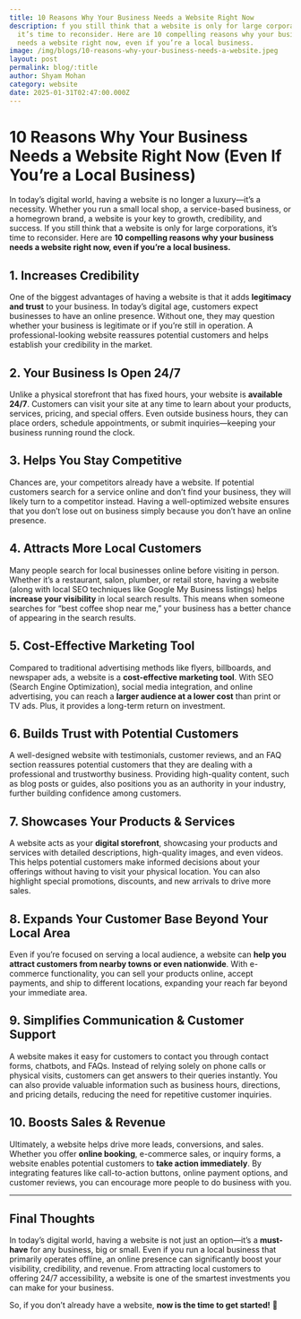 ```yaml
---
title: 10 Reasons Why Your Business Needs a Website Right Now
description: f you still think that a website is only for large corporations,
  it’s time to reconsider. Here are 10 compelling reasons why your business
  needs a website right now, even if you’re a local business.
image: /img/blogs/10-reasons-why-your-business-needs-a-website.jpeg
layout: post
permalink: blog/:title
author: Shyam Mohan
category: website
date: 2025-01-31T02:47:00.000Z
---
```

# 10 Reasons Why Your Business Needs a Website Right Now (Even If You’re a Local Business)

In today’s digital world, having a website is no longer a luxury—it’s a necessity. Whether you run a small local shop, a service-based business, or a homegrown brand, a website is your key to growth, credibility, and success. If you still think that a website is only for large corporations, it’s time to reconsider. Here are **10 compelling reasons why your business needs a website right now, even if you’re a local business.**

## 1. **Increases Credibility**

One of the biggest advantages of having a website is that it adds **legitimacy and trust** to your business. In today’s digital age, customers expect businesses to have an online presence. Without one, they may question whether your business is legitimate or if you’re still in operation. A professional-looking website reassures potential customers and helps establish your credibility in the market.

## 2. **Your Business Is Open 24/7**

Unlike a physical storefront that has fixed hours, your website is **available 24/7**. Customers can visit your site at any time to learn about your products, services, pricing, and special offers. Even outside business hours, they can place orders, schedule appointments, or submit inquiries—keeping your business running round the clock.

## 3. **Helps You Stay Competitive**

Chances are, your competitors already have a website. If potential customers search for a service online and don’t find your business, they will likely turn to a competitor instead. Having a well-optimized website ensures that you don’t lose out on business simply because you don’t have an online presence.

## 4. **Attracts More Local Customers**

Many people search for local businesses online before visiting in person. Whether it’s a restaurant, salon, plumber, or retail store, having a website (along with local SEO techniques like Google My Business listings) helps **increase your visibility** in local search results. This means when someone searches for “best coffee shop near me,” your business has a better chance of appearing in the search results.

## 5. **Cost-Effective Marketing Tool**

Compared to traditional advertising methods like flyers, billboards, and newspaper ads, a website is a **cost-effective marketing tool**. With SEO (Search Engine Optimization), social media integration, and online advertising, you can reach a **larger audience at a lower cost** than print or TV ads. Plus, it provides a long-term return on investment.

## 6. **Builds Trust with Potential Customers**

A well-designed website with testimonials, customer reviews, and an FAQ section reassures potential customers that they are dealing with a professional and trustworthy business. Providing high-quality content, such as blog posts or guides, also positions you as an authority in your industry, further building confidence among customers.

## 7. **Showcases Your Products & Services**

A website acts as your **digital storefront**, showcasing your products and services with detailed descriptions, high-quality images, and even videos. This helps potential customers make informed decisions about your offerings without having to visit your physical location. You can also highlight special promotions, discounts, and new arrivals to drive more sales.

## 8. **Expands Your Customer Base Beyond Your Local Area**

Even if you’re focused on serving a local audience, a website can **help you attract customers from nearby towns or even nationwide**. With e-commerce functionality, you can sell your products online, accept payments, and ship to different locations, expanding your reach far beyond your immediate area.

## 9. **Simplifies Communication & Customer Support**

A website makes it easy for customers to contact you through contact forms, chatbots, and FAQs. Instead of relying solely on phone calls or physical visits, customers can get answers to their queries instantly. You can also provide valuable information such as business hours, directions, and pricing details, reducing the need for repetitive customer inquiries.

## 10. **Boosts Sales & Revenue**

Ultimately, a website helps drive more leads, conversions, and sales. Whether you offer **online booking**, e-commerce sales, or inquiry forms, a website enables potential customers to **take action immediately**. By integrating features like call-to-action buttons, online payment options, and customer reviews, you can encourage more people to do business with you.

---

## **Final Thoughts**

In today’s digital world, having a website is not just an option—it’s a **must-have** for any business, big or small. Even if you run a local business that primarily operates offline, an online presence can significantly boost your visibility, credibility, and revenue. From attracting local customers to offering 24/7 accessibility, a website is one of the smartest investments you can make for your business.

So, if you don’t already have a website, **now is the time to get started!** 🚀

